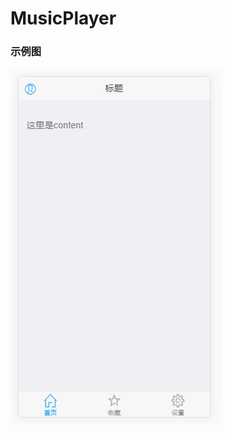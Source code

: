 # MusicPlayer


### 示例图

![Image text](https://raw.githubusercontent.com/hongmaju/light7Local/master/img/productShow/20170518152848.png)